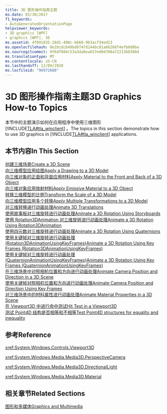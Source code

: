 ```yaml
---
title: 3D 图形操作指南主题
ms.date: 03/30/2017
f1_keywords:
- AutoGeneratedOrientationPage
helpviewer_keywords:
- 3D graphics [WPF]
- graphics [WPF], 3D
ms.assetid: 4f091835-28d1-498c-b660-9b3acf34ed13
ms.openlocfilehash: 0e2bcdcb49bd9747d144bc81a66268f4efb0d8be
ms.sourcegitcommit: 9f6df084c53a3da0ea657ed0d708a72213683084
ms.translationtype: MT
ms.contentlocale: zh-CN
ms.lasthandoff: 12/09/2020
ms.locfileid: "96972688"
---
```

# <a name="3d-graphics-how-to-topics"></a><span data-ttu-id="b8823-102">3D 图形操作指南主题</span><span class="sxs-lookup"><span data-stu-id="b8823-102">3D Graphics How-to Topics</span></span>
<span data-ttu-id="b8823-103">本节中的主题演示如何在应用程序中使用三维图形 [!INCLUDE[TLA#tla_winclient](../../../includes/tlasharptla-winclient-md.md)] 。</span><span class="sxs-lookup"><span data-stu-id="b8823-103">The topics in this section demonstrate how to use 3D graphics in [!INCLUDE[TLA#tla_winclient](../../../includes/tlasharptla-winclient-md.md)] applications.</span></span>  
  
## <a name="in-this-section"></a><span data-ttu-id="b8823-104">本节内容</span><span class="sxs-lookup"><span data-stu-id="b8823-104">In This Section</span></span>  
 [<span data-ttu-id="b8823-105">创建三维场景</span><span class="sxs-lookup"><span data-stu-id="b8823-105">Create a 3D Scene</span></span>](how-to-create-a-3-d-scene.md)  
 [<span data-ttu-id="b8823-106">向三维模型应用绘图</span><span class="sxs-lookup"><span data-stu-id="b8823-106">Apply a Drawing to a 3D Model</span></span>](how-to-apply-a-drawing-to-a-3-d-model.md)  
 [<span data-ttu-id="b8823-107">向三维对象的正面和背面应用材料</span><span class="sxs-lookup"><span data-stu-id="b8823-107">Apply Material to the Front and Back of a 3D Object</span></span>](how-to-apply-material-to-the-front-and-back-of-a-3-d-object.md)  
 [<span data-ttu-id="b8823-108">向三维对象应用放射材料</span><span class="sxs-lookup"><span data-stu-id="b8823-108">Apply Emissive Material to a 3D Object</span></span>](how-to-apply-emissive-material-to-a-3-d-object.md)  
 [<span data-ttu-id="b8823-109">转换三维模型的比例</span><span class="sxs-lookup"><span data-stu-id="b8823-109">Transform the Scale of a 3D Model</span></span>](how-to-transform-the-scale-of-a-3-d-model.md)  
 [<span data-ttu-id="b8823-110">向三维模型应用多个转换</span><span class="sxs-lookup"><span data-stu-id="b8823-110">Apply Multiple Transformations to a 3D Model</span></span>](how-to-apply-multiple-transformations-to-a-3-d-model.md)  
 [<span data-ttu-id="b8823-111">对三维转换进行动画处理</span><span class="sxs-lookup"><span data-stu-id="b8823-111">Animate 3D Translations</span></span>](how-to-animate-3-d-translations.md)  
 [<span data-ttu-id="b8823-112">使用故事板对三维旋转进行动画处理</span><span class="sxs-lookup"><span data-stu-id="b8823-112">Animate a 3D Rotation Using Storyboards</span></span>](how-to-animate-a-3-d-rotation-using-storyboards.md)  
 [<span data-ttu-id="b8823-113">使用 Rotation3DAnimation 对三维旋转进行动画处理</span><span class="sxs-lookup"><span data-stu-id="b8823-113">Animate a 3D Rotation Using Rotation3DAnimation</span></span>](how-to-animate-a-3-d-rotation-using-rotation3danimation.md)  
 [<span data-ttu-id="b8823-114">使用四元数对三维旋转进行动画处理</span><span class="sxs-lookup"><span data-stu-id="b8823-114">Animate a 3D Rotation Using Quaternions</span></span>](how-to-animate-a-3-d-rotation-using-quaternions.md)  
 [<span data-ttu-id="b8823-115">使用关键帧对三维旋转进行动画处理 (Rotation3DAnimationUsingKeyFrames)</span><span class="sxs-lookup"><span data-stu-id="b8823-115">Animate a 3D Rotation Using Key Frames (Rotation3DAnimationUsingKeyFrames)</span></span>](how-to-animate-a-3-d-rotation-using-key-frames.md)  
 [<span data-ttu-id="b8823-116">使用关键帧对三维旋转进行动画处理 (QuaternionAnimationUsingKeyFrames)</span><span class="sxs-lookup"><span data-stu-id="b8823-116">Animate a 3D Rotation Using Key Frames (QuaternionAnimationUsingKeyFrames)</span></span>](animate-a-3-d-rotation-quaternionanimationusingkeyframes.md)  
 [<span data-ttu-id="b8823-117">在三维场景中对照相机位置和方向进行动画处理</span><span class="sxs-lookup"><span data-stu-id="b8823-117">Animate Camera Position and Direction in a 3D Scene</span></span>](how-to-animate-camera-position-and-direction-in-a-3d-scene.md)  
 [<span data-ttu-id="b8823-118">使用关键帧对照相机位置和方向进行动画处理</span><span class="sxs-lookup"><span data-stu-id="b8823-118">Animate Camera Position and Direction Using Key Frames</span></span>](how-to-animate-camera-position-and-direction-using-key-frames.md)  
 [<span data-ttu-id="b8823-119">对三维场景中的材料属性进行动画处理</span><span class="sxs-lookup"><span data-stu-id="b8823-119">Animate Material Properties in a 3D Scene</span></span>](how-to-animate-material-properties-in-a-3-d-scene.md)  
 [<span data-ttu-id="b8823-120">在 Viewport3D 中进行命中测试</span><span class="sxs-lookup"><span data-stu-id="b8823-120">Hit Test in a Viewport3D</span></span>](how-to-hit-test-in-a-viewport3d.md)  
 [<span data-ttu-id="b8823-121">测试 Point4D 结构是否相等和不相等</span><span class="sxs-lookup"><span data-stu-id="b8823-121">Test Point4D structures for equality and inequality</span></span>](how-to-test-point4d-structures-for-equality-and-inequality.md)  
  
## <a name="reference"></a><span data-ttu-id="b8823-122">参考</span><span class="sxs-lookup"><span data-stu-id="b8823-122">Reference</span></span>  
 <xref:System.Windows.Controls.Viewport3D>  
  
 <xref:System.Windows.Media.Media3D.PerspectiveCamera>  
  
 <xref:System.Windows.Media.Media3D.DirectionalLight>  
  
 <xref:System.Windows.Media.Media3D.Material>  
  
## <a name="related-sections"></a><span data-ttu-id="b8823-123">相关章节</span><span class="sxs-lookup"><span data-stu-id="b8823-123">Related Sections</span></span>  
 [<span data-ttu-id="b8823-124">图形和多媒体</span><span class="sxs-lookup"><span data-stu-id="b8823-124">Graphics and Multimedia</span></span>](index.md)
